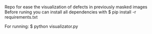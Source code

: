 Repo for ease the visualization of defects in previously masked images
Before runing you can install all dependencies with
$ pip install -r requirements.txt

For running:
 $ python visualizator.py
